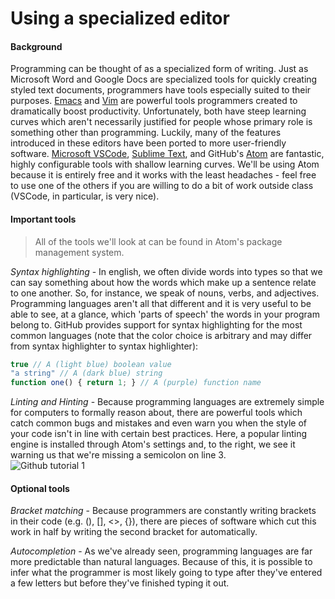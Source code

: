 # Using a specialized editor

#### Background
Programming can be thought of as a specialized form of writing. Just as Microsoft Word and Google Docs are specialized tools for quickly creating styled text documents, programmers have tools especially suited to their purposes. [Emacs](https://www.gnu.org/software/emacs/) and [Vim](http://www.vim.org/) are powerful tools programmers created to dramatically boost productivity. Unfortunately, both have steep learning curves which aren't necessarily justified for people whose primary role is something other than programming. Luckily, many of the features introduced in these editors have been ported to more user-friendly software. [Microsoft VSCode](https://code.visualstudio.com/), [Sublime Text](http://www.sublimetext.com/), and GitHub's [Atom](https://atom.io/) are fantastic, highly configurable tools with shallow learning curves. We'll be using Atom because it is entirely free and it works with the least headaches - feel free to use one of the others if you are willing to do a bit of work outside class (VSCode, in particular, is very nice).

#### Important tools
> All of the tools we'll look at can be found in Atom's package management system.

*Syntax highlighting* - In english, we often divide words into types so that we can say something about how the words which make up a sentence relate to one another. So, for instance, we speak of nouns, verbs, and adjectives. Programming languages aren't all that different and it is very useful to be able to see, at a glance, which 'parts of speech' the words in your program belong to. GitHub provides support for syntax highlighting for the most common languages (note that the color choice is arbitrary and may differ from syntax highlighter to syntax highlighter):
```javascript
true // A (light blue) boolean value
"a string" // A (dark blue) string
function one() { return 1; } // A (purple) function name
```

*Linting and Hinting* - Because programming languages are extremely simple for computers to formally reason about, there are powerful tools which catch common bugs and mistakes and even warn you when the style of your code isn't in line with certain best practices. Here, a popular linting engine is installed through Atom's settings and, to the right, we see it warning us that we're missing a semicolon on line 3.  
![Github tutorial 1](img/atom-1-jshint.png)

#### Optional tools
*Bracket matching* - Because programmers are constantly writing brackets in their code (e.g. (), [], <>, {}), there are pieces of software which cut this work in half by writing the second bracket for automatically.

*Autocompletion* - As we've already seen, programming languages are far more predictable than natural languages. Because of this, it is possible to infer what the programmer is most likely going to type after they've entered a few letters but before they've finished typing it out.
